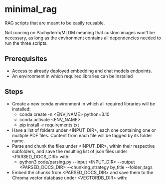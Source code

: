 # minimal_rag

RAG scripts that are meant to be easily reusable. 

Not running on Pachyderm/MLDM meaning that custom images won't be necessary, as long as the environment contains all dependencies needed to run the three scripts.

## Prerequisites

* Access to already deployed embedding and chat models endpoints.
* An environment in which required libraries can be installed

## Steps

* Create a new conda environment in which all required libraries will be installed:
  * conda create -n <ENV_NAME> python=3.10
  * conda activate <ENV_NAME>
  * pip install -r requirements.txt
* Have a list of folders under <INPUT_DIR>, each one containing one or multiple PDF files. Content from each file will be tagged by its folder name.
* Parse and chunk the files under <INPUT_DIR>, within their respective subfolders, and save the resulting list of json files under <PARSED_DOCS_DIR> with:
  * python3 code/parsing.py --input <INPUT_DIR> --output <PARSED_DOCS_DIR> --chunking_strategy by_title --folder_tags
* Embed the chunks from <PARSED_DOCS_DIR> and save them to the Chroma vector database under <VECTORDB_DIR> with:
